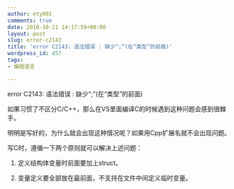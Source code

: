 ```yaml
---
author: ety001
comments: true
date: 2010-10-21 14:17:59+00:00
layout: post
slug: error-c2143
title: 'error C2143: 语法错误 : 缺少“;”(在“类型”的前面)'
wordpress_id: 457
tags:
- 编程语言

---
```


error C2143: 语法错误 : 缺少“;”(在“类型”的前面)

如果习惯了不区分C/C++，那么在VS里面编译C的时候遇到这种问题会感到很棘手。

明明是写好的，为什么就会出现这种情况呢？如果用Cpp扩展名就不会出现问题。

写C时，遵循一下两个原则就可以解决上述问题：

1. 定义结构体变量时前面要加上struct。

2. 变量定义要全部放在最前面，不支持在文件中间定义临时变量。
